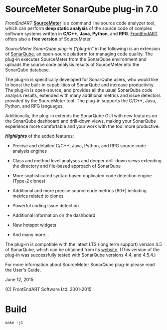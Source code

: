 # SourceMeter SonarQube plug-in 7.0

*FrontEndART* **[SourceMeter]** is a command line source code analyzer tool, which can perform **deep static analysis** of the source code of complex software systems written in **C/C++**, **Java**, **Python**, and **RPG**. [FrontEndART] offers also a **free version** of SourceMeter.

*SourceMeter SonarQube plug-in* ("plug-in" in the following) is an extension of [SonarQube], an open-source platform for managing code quality. The plug-in executes SourceMeter from the SonarQube environment and uploads the source code analysis results of SourceMeter into the SonarQube database.

The plug-in is specifically developed for SonarQube users, who would like to boost the built-in capabilities of SonarQube and increase productivity. The plug-in is open-source, and provides all the usual SonarQube code analysis results, extended with many additional metrics and issue detectors provided by the SourceMeter tool. The plug-in supports the C/C++, Java, Python, and RPG languages.

Additionally, the plug-in extends the SonarQube GUI with new features on the SonarQube dashboard and drill-down views, making your SonarQube experience more comfortable and your work with the tool more productive.

***Highlights*** of the added features:

- Precise and detailed C/C++, Java, Python, and RPG source code analysis engines

- Class and method level analyses and deeper drill-down views extending the directory and file-based approach of SonarQube

- More sophisticated syntax-based duplicated code detection engine (Type-2 clones)

- Additional and more precise source code metrics (60+) including metrics related to clones

- Powerful coding issue detection

- Additional information on the dashboard

- New hotspot widgets

- And many more...

The plug-in is compatible with the latest LTS (long term support) version 4.5 of SonarQube, which can be obtained from its [website].
(This version of the plug-in was successfully tested with SonarQube versions 4.4, and 4.5.4.)

For more information about SourceMeter SonarQube plug-in please read the User's Guide.

June 12, 2015

(C) FrontEndART Software Ltd. 2001-2015

[FrontEndART]:https://www.frontendart.com/
[SourceMeter]:https://www.sourcemeter.com/
[SonarQube]:http://www.sonarqube.org/
[website]:http://www.sonarqube.org/downloads


# Build
`make -j1`

